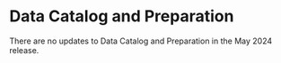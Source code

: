 # Data Catalog and Preparation

<head>
  <meta name="guidename" content="Release Notes"/>
  <meta name="context" content="GUID-51f6f228-e092-4cde-b35c-e9fcc7a8c918"/>
</head>

There are no updates to Data Catalog and Preparation in the May 2024 release.
